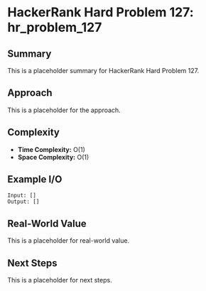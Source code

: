 # HackerRank Hard Problem 127: hr_problem_127

## Summary

This is a placeholder summary for HackerRank Hard Problem 127.

## Approach

This is a placeholder for the approach.

## Complexity

- **Time Complexity:** O(1)
- **Space Complexity:** O(1)

## Example I/O

```
Input: []
Output: []
```

## Real-World Value

This is a placeholder for real-world value.

## Next Steps

This is a placeholder for next steps.
